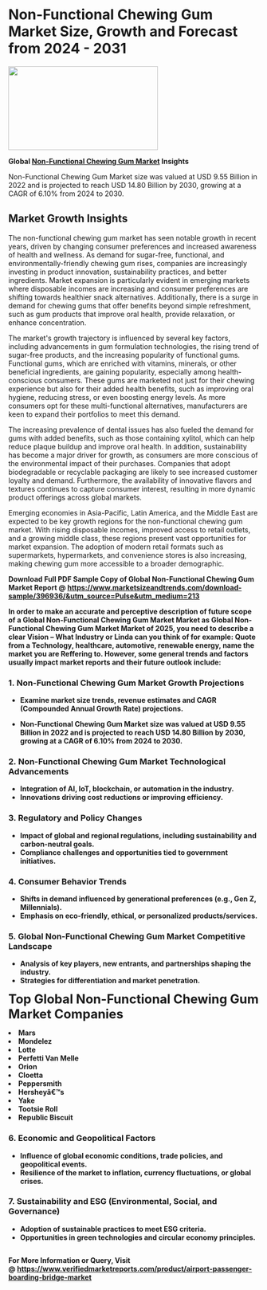 <H1>Non-Functional Chewing Gum Market Size, Growth and Forecast from 2024 - 2031</H1><img class="aligncenter size-medium wp-image-584254" src="https://thirdeyenews.in/wp-content/uploads/2024/09/Global-Market-Research-300x168.jpeg" alt="" width="300" height="168" /><p><strong>Global&nbsp;<a href="https://www.marketsizeandtrends.com/download-sample/396936/&amp;utm_source=Pulse&amp;utm_medium=213">Non-Functional Chewing Gum Market</a> Insights</strong></p><p>Non-Functional Chewing Gum Market size was valued at USD 9.55 Billion in 2022 and is projected to reach USD 14.80 Billion by 2030, growing at a CAGR of 6.10% from 2024 to 2030.</p><p><h2>Market Growth Insights</h2> <p>The non-functional chewing gum market has seen notable growth in recent years, driven by changing consumer preferences and increased awareness of health and wellness. As demand for sugar-free, functional, and environmentally-friendly chewing gum rises, companies are increasingly investing in product innovation, sustainability practices, and better ingredients. Market expansion is particularly evident in emerging markets where disposable incomes are increasing and consumer preferences are shifting towards healthier snack alternatives. Additionally, there is a surge in demand for chewing gums that offer benefits beyond simple refreshment, such as gum products that improve oral health, provide relaxation, or enhance concentration.</p> <p><strong></strong></p> <p>The market's growth trajectory is influenced by several key factors, including advancements in gum formulation technologies, the rising trend of sugar-free products, and the increasing popularity of functional gums. Functional gums, which are enriched with vitamins, minerals, or other beneficial ingredients, are gaining popularity, especially among health-conscious consumers. These gums are marketed not just for their chewing experience but also for their added health benefits, such as improving oral hygiene, reducing stress, or even boosting energy levels. As more consumers opt for these multi-functional alternatives, manufacturers are keen to expand their portfolios to meet this demand.</p> <p>The increasing prevalence of dental issues has also fueled the demand for gums with added benefits, such as those containing xylitol, which can help reduce plaque buildup and improve oral health. In addition, sustainability has become a major driver for growth, as consumers are more conscious of the environmental impact of their purchases. Companies that adopt biodegradable or recyclable packaging are likely to see increased customer loyalty and demand. Furthermore, the availability of innovative flavors and textures continues to capture consumer interest, resulting in more dynamic product offerings across global markets.</p> <p>Emerging economies in Asia-Pacific, Latin America, and the Middle East are expected to be key growth regions for the non-functional chewing gum market. With rising disposable incomes, improved access to retail outlets, and a growing middle class, these regions present vast opportunities for market expansion. The adoption of modern retail formats such as supermarkets, hypermarkets, and convenience stores is also increasing, making chewing gum more accessible to a broader demographic.</p> <p><strong></p><p><span class=""><strong>Download Full PDF Sample Copy of Global Non-Functional Chewing Gum Market Report</strong> @ <a href="https://www.marketsizeandtrends.com/download-sample/396936/&amp;utm_source=Pulse&amp;utm_medium=213" target="_blank">https://www.marketsizeandtrends.com/download-sample/396936/&amp;utm_source=Pulse&amp;utm_medium=213</a></span></p><p>In order to make an accurate and perceptive description of future scope of a Global&nbsp;Non-Functional Chewing Gum Market Market as Global&nbsp;Non-Functional Chewing Gum Market Market of 2025, you need to describe a clear Vision &ndash; What Industry or Linda can you think of for example: Quote from a Technology, healthcare, automotive, renewable energy, name the market you are Reffering to. However, some general trends and factors usually impact market reports and their future outlook include:</p><h3>1.&nbsp;<strong>Non-Functional Chewing Gum Market Growth Projections</strong></h3><ul><li>Examine market size trends, revenue estimates and CAGR (Compounded Annual Growth Rate) projections.</li><li><p>Non-Functional Chewing Gum Market size was valued at USD 9.55 Billion in 2022 and is projected to reach USD 14.80 Billion by 2030, growing at a CAGR of 6.10% from 2024 to 2030.</p></li></ul><h3>2.&nbsp;<strong>Non-Functional Chewing Gum Market Technological Advancements</strong></h3><ul><li>Integration of AI, IoT, blockchain, or automation in the industry.</li><li>Innovations driving cost reductions or improving efficiency.</li></ul><h3>3.&nbsp;<strong>Regulatory and Policy Changes</strong></h3><ul><li>Impact of global and regional regulations, including sustainability and carbon-neutral goals.</li><li>Compliance challenges and opportunities tied to government initiatives.</li></ul><h3>4.&nbsp;<strong>Consumer Behavior Trends</strong></h3><ul><li>Shifts in demand influenced by generational preferences (e.g., Gen Z, Millennials).</li><li>Emphasis on eco-friendly, ethical, or personalized products/services.</li></ul><h3>5.&nbsp;<strong>Global Non-Functional Chewing Gum Market Competitive Landscape</strong></h3><ul><li>Analysis of key players, new entrants, and partnerships shaping the industry.</li><li>Strategies for differentiation and market penetration.</li></ul><p data-pm-slice="1 1 []"><span style="color: inherit; font-family: inherit; font-size: 25px;">Top Global Non-Functional Chewing Gum Market Companies</span></p><div class="" data-test-id=""><p><li>Mars</li><li> Mondelez</li><li> Lotte</li><li> Perfetti Van Melle</li><li> Orion</li><li> Cloetta</li><li> Peppersmith</li><li> Hersheyâ€™s</li><li> Yake</li><li> Tootsie Roll</li><li> Republic Biscuit</li></p></div><h3>6.&nbsp;<strong>Economic and Geopolitical Factors</strong></h3><ul><li>Influence of global economic conditions, trade policies, and geopolitical events.</li><li>Resilience of the market to inflation, currency fluctuations, or global crises.</li></ul><h3>7.&nbsp;<strong>Sustainability and ESG (Environmental, Social, and Governance)</strong></h3><ul><li>Adoption of sustainable practices to meet ESG criteria.</li><li>Opportunities in green technologies and circular economy principles.</li></ul><h2><strong style="font-size: 14px;">For More Information or Query, Visit @&nbsp;</strong><a style="background-color: #ffffff; font-size: 14px;" href="https://www.marketsizeandtrends.com/report/non-functional-chewing-gum-market/" target="_blank">https://www.verifiedmarketreports.com/product/airport-passenger-boarding-bridge-market</a></h2>
